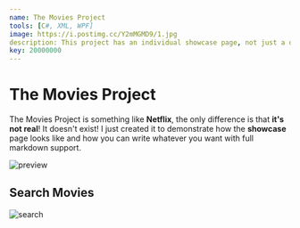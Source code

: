 ```yaml
---
name: The Movies Project
tools: [C#, XML, WPF]
image: https://i.postimg.cc/Y2mMGMD9/1.jpg
description: This project has an individual showcase page, not just a direct link to the project site or repo. Now you have more space to describe your awesome project!...
key: 20000000
---
```


# The Movies Project

The Movies Project is something like **Netflix**, the only difference is that **it's not real**! It doesn't exist! I just created it to demonstrate how the **showcase** page looks like and how you can write whatever you want with full markdown support.

![preview](https://www.sketchappsources.com/resources/source-image/we-were-soldiers-landing-page-dbruggisser.jpg)

## Search Movies

![search](https://www.sketchappsources.com/resources/source-image/microsoft-windows-10-virtual-keyboard-diogo-sousa.png)